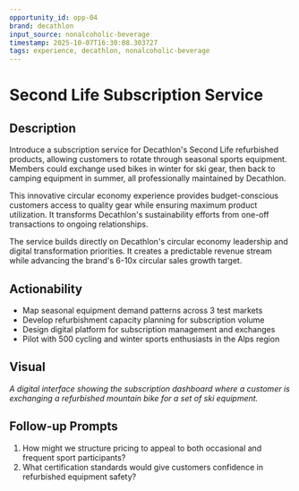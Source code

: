 ```yaml
---
opportunity_id: opp-04
brand: decathlon
input_source: nonalcoholic-beverage
timestamp: 2025-10-07T16:30:08.303727
tags: experience, decathlon, nonalcoholic-beverage
---
```


# Second Life Subscription Service

## Description

Introduce a subscription service for Decathlon's Second Life refurbished products, allowing customers to rotate through seasonal sports equipment. Members could exchange used bikes in winter for ski gear, then back to camping equipment in summer, all professionally maintained by Decathlon.

This innovative circular economy experience provides budget-conscious customers access to quality gear while ensuring maximum product utilization. It transforms Decathlon's sustainability efforts from one-off transactions to ongoing relationships.

The service builds directly on Decathlon's circular economy leadership and digital transformation priorities. It creates a predictable revenue stream while advancing the brand's 6-10x circular sales growth target.

## Actionability

- Map seasonal equipment demand patterns across 3 test markets
- Develop refurbishment capacity planning for subscription volume
- Design digital platform for subscription management and exchanges
- Pilot with 500 cycling and winter sports enthusiasts in the Alps region

## Visual

*A digital interface showing the subscription dashboard where a customer is exchanging a refurbished mountain bike for a set of ski equipment.*

## Follow-up Prompts

1. How might we structure pricing to appeal to both occasional and frequent sport participants?
2. What certification standards would give customers confidence in refurbished equipment safety?
